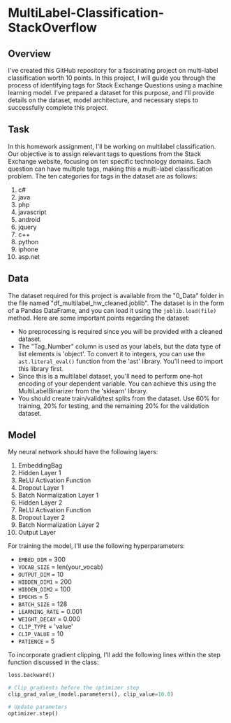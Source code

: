 # MultiLabel-Classification-StackOverflow

## Overview

I've created this GitHub repository for a fascinating project on multi-label classification worth 10 points. In this project, I will guide you through the process of identifying tags for Stack Exchange Questions using a machine learning model. I've prepared a dataset for this purpose, and I'll provide details on the dataset, model architecture, and necessary steps to successfully complete this project.

## Task

In this homework assignment, I'll be working on multilabel classification. Our objective is to assign relevant tags to questions from the Stack Exchange website, focusing on ten specific technology domains. Each question can have multiple tags, making this a multi-label classification problem. The ten categories for tags in the dataset are as follows:

1. c#
2. java
3. php
4. javascript
5. android
6. jquery
7. c++
8. python
9. iphone
10. asp.net

## Data

The dataset required for this project is available from the "0_Data" folder in the file named "df_multilabel_hw_cleaned.joblib". The dataset is in the form of a Pandas DataFrame, and you can load it using the `joblib.load(file)` method. Here are some important points regarding the dataset:

- No preprocessing is required since you will be provided with a cleaned dataset.
- The "Tag_Number" column is used as your labels, but the data type of list elements is 'object'. To convert it to integers, you can use the `ast.literal_eval()` function from the 'ast' library. You'll need to import this library first.
- Since this is a multilabel dataset, you'll need to perform one-hot encoding of your dependent variable. You can achieve this using the MultiLabelBinarizer from the 'sklearn' library.
- You should create train/valid/test splits from the dataset. Use 60% for training, 20% for testing, and the remaining 20% for the validation dataset.

## Model

My neural network should have the following layers:

1. EmbeddingBag
2. Hidden Layer 1
3. ReLU Activation Function
4. Dropout Layer 1
5. Batch Normalization Layer 1
6. Hidden Layer 2
7. ReLU Activation Function
8. Dropout Layer 2
9. Batch Normalization Layer 2
10. Output Layer

For training the model, I'll use the following hyperparameters:

- `EMBED_DIM` = 300
- `VOCAB_SIZE` = len(your_vocab)
- `OUTPUT_DIM` = 10
- `HIDDEN_DIM1` = 200
- `HIDDEN_DIM2` = 100
- `EPOCHS` = 5
- `BATCH_SIZE` = 128
- `LEARNING_RATE` = 0.001
- `WEIGHT_DECAY` = 0.000
- `CLIP_TYPE` = 'value'
- `CLIP_VALUE` = 10
- `PATIENCE` = 5

To incorporate gradient clipping, I'll add the following lines within the step function discussed in the class:

```python
loss.backward()

# Clip gradients before the optimizer step
clip_grad_value_(model.parameters(), clip_value=10.0)

# Update parameters
optimizer.step()
